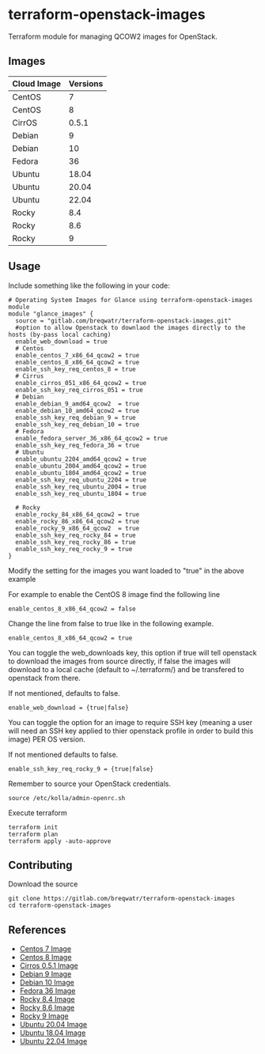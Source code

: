 # terraform-openstack-images

Terraform module for managing QCOW2 images for OpenStack.


## Images

| Cloud Image | Versions |
| ------------------- | --- |
| CentOS | 7 |
| CentOS | 8 |
| CirrOS | 0.5.1 |
| Debian | 9 |
| Debian | 10 |
| Fedora | 36 |
| Ubuntu | 18.04 |
| Ubuntu | 20.04 |
| Ubuntu | 22.04 |
| Rocky | 8.4 |
| Rocky | 8.6 |
| Rocky | 9 |

## Usage

Include something like the following in your code:

```
# Operating System Images for Glance using terraform-openstack-images module
module "glance_images" {
  source = "gitlab.com/breqwatr/terraform-openstack-images.git"
  #option to allow Openstack to downlaod the images directly to the hosts (by-pass local caching)
  enable_web_download = true
  # Centos
  enable_centos_7_x86_64_qcow2 = true
  enable_centos_8_x86_64_qcow2 = true
  enable_ssh_key_req_centos_8 = true
  # Cirrus
  enable_cirros_051_x86_64_qcow2 = true
  enable_ssh_key_req_cirros_051 = true
  # Debian
  enable_debian_9_amd64_qcow2  = true
  enable_debian_10_amd64_qcow2 = true
  enable_ssh_key_req_debian_9 = true
  enable_ssh_key_req_debian_10 = true
  # Fedora
  enable_fedora_server_36_x86_64_qcow2 = true
  enable_ssh_key_req_fedora_36 = true
  # Ubuntu
  enable_ubuntu_2204_amd64_qcow2 = true
  enable_ubuntu_2004_amd64_qcow2 = true
  enable_ubuntu_1804_amd64_qcow2 = true
  enable_ssh_key_req_ubuntu_2204 = true
  enable_ssh_key_req_ubuntu_2004 = true
  enable_ssh_key_req_ubuntu_1804 = true

  # Rocky
  enable_rocky_84_x86_64_qcow2 = true
  enable_rocky_86_x86_64_qcow2 = true
  enable_rocky_9_x86_64_qcow2  = true
  enable_ssh_key_req_rocky_84 = true
  enable_ssh_key_req_rocky_86 = true
  enable_ssh_key_req_rocky_9 = true
}
```
Modify the setting for the images you want loaded to "true" in the above example

For example to enable the CentOS 8 image find the following line

```
enable_centos_8_x86_64_qcow2 = false
```

Change the line from false to true like in the following example.

```
enable_centos_8_x86_64_qcow2 = true
```

You can toggle the web_downloads key, this option if true will tell openstack 
to download the images from source directly, if false the images will download to 
a local cache (default to ~/.terraform/) and be transfered to openstack from there.

If not mentioned, defaults to false. 

```
enable_web_download = {true|false}
```

You can toggle the option for an image to require SSH key (meaning a user will need 
an SSH key applied to thier openstack profile in order to build this image) PER OS version. 

If not mentioned defaults to false. 

```
enable_ssh_key_req_rocky_9 = {true|false} 
```

Remember to source your OpenStack credentials.

```
source /etc/kolla/admin-openrc.sh
```

Execute terraform

```
terraform init
terraform plan
terraform apply -auto-approve
```

## Contributing

Download the source
```
git clone https://gitlab.com/breqwatr/terraform-openstack-images
cd terraform-openstack-images
```

## References

* [Centos 7 Image](https://cloud.centos.org/centos/7/images/CentOS-7-x86_64-GenericCloud-2003.qcow2)
* [Centos 8 Image](http://cloud.centos.org/centos/8/x86_64/images/CentOS-8-GenericCloud-8.4.2105-20210603.0.x86_64.qcow2)
* [Cirros 0.5.1 Image](https://download.cirros-cloud.net/0.5.1/cirros-0.5.1-x86_64-disk.img)
* [Debian 9 Image](https://cdimage.debian.org/cdimage/openstack/current-9/debian-9-openstack-amd64.qcow2)
* [Debian 10 Image](https://cdimage.debian.org/cdimage/openstack/current-10/debian-10-openstack-amd64.qcow2")
* [Fedora 36 Image](https://download-ib01.fedoraproject.org/pub/fedora/linux/releases/36/Cloud/x86_64/images/Fedora-Cloud-Base-36-1.5.x86_64.qcow2)
* [Rocky 8.4 Image](https://define-technology.com/rocky/rocky-8.4-cloudimage-final.qcow2)
* [Rocky 8.6 Image](https://dl.rockylinux.org/pub/rocky/8.6/images/Rocky-8-GenericCloud.latest.x86_64.qcow2)
* [Rocky 9 Image](https://dl.rockylinux.org/pub/rocky/9/images/x86_64/Rocky-9-GenericCloud-9.0-20220706.0.x86_64.qcow2)
* [Ubuntu 20.04 Image](https://cloud-images.ubuntu.com/daily/server/focal/current/focal-server-cloudimg-amd64.img)
* [Ubuntu 18.04 Image](https://cloud-images.ubuntu.com/daily/server/bionic/current/bionic-server-cloudimg-amd64.img)
* [Ubuntu 22.04 Image](https://cloud-images.ubuntu.com/daily/server/jammy/current/jammy-server-cloudimg-amd64.img)


